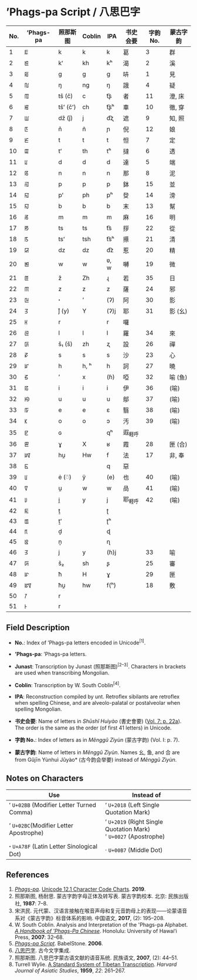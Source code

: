 # ʼPhags-pa Script / 八思巴字

| No.  | ʼPhags-pa | 照那斯图 | Coblin | IPA  | 书史会要          | 字韵 No. | 蒙古字韵 |
| ---- | --------- | -------- | ------ | ---- | ----------------- | -------- | -------- |
| 1    | ꡀ         | k        | k      | k    | 葛                | 3        | 群       |
| 2    | ꡁ         | kʻ       | kh     | kʰ   | 渴                | 2        | 溪       |
| 3    | ꡂ         | g        | g      | ɡ    | 𠱥                | 1        | 見       |
| 4    | ꡃ         | ŋ        | ng     | ŋ    | 誐                | 4        | 疑       |
| 5    | ꡄ         | tš (č)   | c      | t͡ʂ   | 者                | 11       | 澄, 床   |
| 6    | ꡅ         | tšʻ (čʻ) | ch     | t͡ʂʰ  | 車                | 10       | 徹, 穿   |
| 7    | ꡆ         | dž (ǰ)   | j      | d͡ʐ   | 遮                | 9        | 知, 照   |
| 8    | ꡇ         | ň        | ñ      | ɲ    | 倪                | 12       | 娘       |
| 9    | ꡈ         | t        | t      | t    | 怛                | 7        | 定       |
| 10   | ꡉ         | tʻ       | th     | tʰ   | 撻                | 6        | 透       |
| 11   | ꡊ         | d        | d      | d    | 達                | 5        | 端       |
| 12   | ꡋ         | n        | n      | n    | 那                | 8        | 泥       |
| 13   | ꡌ         | p        | p      | p    | 鉢                | 15       | 並       |
| 14   | ꡍ         | pʻ       | ph     | pʰ   | 癹                | 14       | 滂       |
| 15   | ꡎ         | b        | b      | b    | 末                | 13       | 幫       |
| 16   | ꡏ         | m        | m      | m    | 麻                | 16       | 明       |
| 17   | ꡐ         | ts       | ts     | t͡s   | 拶                | 22       | 從       |
| 18   | ꡑ         | tsʻ      | tsh    | t͡sʰ  | 攃                | 21       | 清       |
| 19   | ꡒ         | dz       | dz     | d͡z   | 惹                | 20       | 精       |
| 20   | ꡓ         | w        | w      | ʋ, w | 嚩                | 19       | 微       |
| 21   | ꡔ         | ž        | Zh     | ɻ    | 若                | 35       | 日       |
| 22   | ꡕ         | z        | z      | z    | 薩                | 24       | 邪       |
| 23   | ꡖ         | ꞏ        | ʼ      | (ʔ)  | 阿                | 30       | 影       |
| 24   | ꡗ         | j̊ (y)    | Y      | (ʔ)j | 耶                | 31       | 影 (幺)  |
| 25   | ꡘ         | r        |        | r    | 囉                |          |          |
| 26   | ꡙ         | l        | l      | l    | 羅                | 34       | 來       |
| 27   | ꡚ         | š₁ (š)   | zh     | ʐ    | 設                | 26       | 禪       |
| 28   | ꡛ         | s        | s      | s    | 沙                | 23       | 心       |
| 29   | ꡜ         | h        | h, ʰ   | h    | 訶                | 27       | 曉       |
| 30   | ꡝ         | ʼ        | x      | (ɦ)  | 啞                | 32       | 喻 (鱼)  |
| 31   | ꡞ         | i        | i      | i    | 伊                | 36       | (喻)     |
| 32   | ꡟ         | u        | u      | u    | 鄔                | 37       | (喻)     |
| 33   | ꡠ         | e        | e      | ɛ    | 翳                | 38       | (喻)     |
| 34   | ꡡ         | o        | o      | ɔ    | 汚                | 39       | (喻)     |
| 35   | ꡢ         | ɢ        |        | qʰ   | 遐<sub>軽呼</sub> |          |          |
| 36   | ꡣ         | ɣ        | X      | ʁ    | 霞                | 28       | 匣 (合)  |
| 37   | ꡤ         | hu̯       | Hw     | f    | 法                | 17       | 非, 奉   |
| 38   | ꡥ         |          |        | q    | 惡                |          |          |
| 39   | ꡦ         | ė (◌̈)    | ÿ      | (e)  | 也                | 40       | (喻)     |
| 40   | ꡧ         | u̯        | w      | w    | 咼                | 41       | (喻)     |
| 41   | ꡨ         | i̯        | y      | j    | 耶<sub>軽呼</sub> | 42       | (喻)     |
| 42   | ꡩ         | ṯ        |        | ʈ    |                   |          |          |
| 43   | ꡪ         | ṯʻ       |        | ʈʰ   |                   |          |          |
| 44   | ꡫ         | ḏ        |        | ɖ    |                   |          |          |
| 45   | ꡬ         | ṉ        |        | ɳ    |                   |          |          |
| 46   | ꡭ         | j        | y      | (ɦ)j |                   | 33       | 喻       |
| 47   | ꡮ         | š₂       | sh     | ʂ    |                   | 25       | 審       |
| 48   | ꡯ         | ħ        | H      | ɣ    |                   | 29       | 匣       |
| 49   | ꡰ         | ħu̯       | hw     | f(ʰ) |                   | 18       | 敷       |
| 50   | ꡱ         | r        |        |      |                   |          |          |
| 51   | ꡲ         | r        |        |      |                   |          |          |

## Field Description

- **No.**: Index of ʼPhags-pa letters encoded in Unicode<sup>[1]</sup>.

- **ʼPhags-pa**: ʼPhags-pa letters.
- **Junast**: Transcription by Junast (照那斯图)<sup>[2–3]</sup>. Characters in brackets are used when transcribing Mongolian.
- **Coblin**: Transcription by W. South Coblin<sup>[4]</sup>.
- **IPA**: Reconstruction compiled by unt. Retroflex sibilants are retroflex when spelling Chinese, and are alveolo-palatal or postalveolar when spelling Mongolian.

- **书史会要**: Name of letters in *Shūshǐ Huìyào* (書史會要) ([Vol. 7: p. 22a](http://www.babelstone.co.uk/Phags-pa/Images/ShushiHuiyao_7_22a.jpg)). The order is the same as the order (of first 41 letters) in Unicode.
- **字韵 No.**: Index of letters as in *Měnggǔ Zìyùn* (蒙古字韵) (Vol. I: p. 7).
- **蒙古字韵**: Name of letters in *Měnggǔ Zìyùn*. Names 幺, 鱼, and 合 are from Gǔjīn Yùnhuì Jǔyào* (古今韵会举要) instead of *Měnggǔ Zìyùn*.

## Notes on Characters

| Use                                       | Instead of                                                   |
| ----------------------------------------- | ------------------------------------------------------------ |
| ʻ `U+02BB` (Modifier Letter Turned Comma) | ‘ `U+2018` (Left Single Quotation Mark)                      |
| ʼ `U+02BC`(Modifier Letter Apostrophe)    | ’ `U+2019` (Right Single Quotation Mark)<br>' `U+0027` (Apostrophe) |
| ꞏ `U+A78F` (Latin Letter Sinological Dot) | · `U+00B7` (Middle Dot)                                      |

## References

1. [*Phags-pa*](https://www.unicode.org/charts/PDF/UA840.pdf). [Unicode 12.1 Character Code Charts](https://www.unicode.org/charts/). **2019**.
2. 照那斯图, 杨耐思. 蒙古字韵字母正体及转写表. 蒙古字韵校本. 北京: 民族出版社, **1987**: 7–8.
3. 宋洪民. 元代蒙、汉语言接触在喉音声母和复元音韵母上的表现——论蒙语音系对《蒙古字韵》标音体系的影响. 中国语文, **2017**, (2): 195–208.
4. W. South Coblin. Analysis and Interpretation of the 'Phags-pa Alphabet. [*A Handbook of 'Phags-Pa Chinese*](https://www.jstor.org/stable/j.ctt6wr4xs). Honolulu: University of Hawaiʻi Press, **2007**: 32–68.
5. [*Phags-pa Script*](http://www.babelstone.co.uk/Phags-pa/). BabelStone. **2006**.
6. [八思巴字](http://www.ccamc.org/phagspa_intro.php). 古今文字集成.
7. 照那斯图. 八思巴字蒙古语文献的语音系统. 民族语文, **2007**, (2): 44–51.
8. Turrell Wylie. [A Standard System of Tibetan Transcription](<https://www.jstor.org/stable/2718544>). *Harvard Journal of Asiatic Studies*, **1959**, *22*: 261–267.
